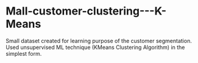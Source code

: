 # Mall-customer-clustering---K-Means
Small dataset created for learning purpose of the customer segmentation. Used unsupervised ML technique (KMeans Clustering Algorithm) in the simplest form.

